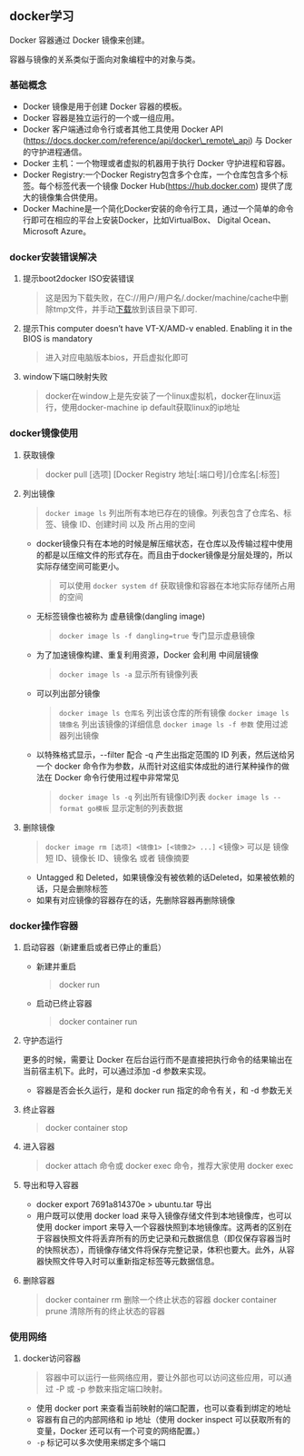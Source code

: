 ## docker学习
Docker 容器通过 Docker 镜像来创建。

容器与镜像的关系类似于面向对象编程中的对象与类。

### 基础概念

+ Docker 镜像是用于创建 Docker 容器的模板。
+ Docker 容器是独立运行的一个或一组应用。
+ Docker 客户端通过命令行或者其他工具使用 Docker API (https://docs.docker.com/reference/api/docker\_remote\_api) 与 Docker 的守护进程通信。
+ Docker 主机：一个物理或者虚拟的机器用于执行 Docker 守护进程和容器。
+ Docker Registry:一个Docker Registry包含多个仓库，一个仓库包含多个标签。每个标签代表一个镜像
Docker Hub(https://hub.docker.com) 提供了庞大的镜像集合供使用。
+ Docker Machine是一个简化Docker安装的命令行工具，通过一个简单的命令行即可在相应的平台上安装Docker，比如VirtualBox、 Digital Ocean、Microsoft Azure。

### docker安装错误解决

1. 提示boot2docker ISO安装错误

     > 这是因为下载失败，在C://用户/用户名/.docker/machine/cache中删除tmp文件，并手动[下载](https://github.com/boot2docker/boot2docker/releases/download/v17.05.0-ce/boot2docker.iso)放到该目录下即可.

2. 提示This computer doesn’t have VT-X/AMD-v enabled. Enabling it in the BIOS is mandatory

     > 进入对应电脑版本bios，开启虚拟化即可

3. window下端口映射失败

	> docker在window上是先安装了一个linux虚拟机，docker在linux运行，使用docker-machine ip default获取linux的ip地址

### docker镜像使用

1. 获取镜像 

	> docker pull [选项] [Docker Registry 地址[:端口号]/]仓库名[:标签]

2. 列出镜像

	> `docker image ls` 列出所有本地已存在的镜像。列表包含了仓库名、标签、镜像 ID、创建时间 以及 所占用的空间

    + docker镜像只有在本地的时候是解压缩状态，在仓库以及传输过程中使用的都是以压缩文件的形式存在。而且由于docker镜像是分层处理的，所以实际存储空间可能更小。  
    
		> 可以使用 `docker system df` 获取镜像和容器在本地实际存储所占用的空间

	+ 无标签镜像也被称为 虚悬镜像(dangling image) 
		
		> `docker image ls -f dangling=true` 专门显示虚悬镜像

	+ 为了加速镜像构建、重复利用资源，Docker 会利用 中间层镜像

		> `docker image ls -a` 显示所有镜像列表

	+ 可以列出部分镜像

		> `docker image ls 仓库名` 列出该仓库的所有镜像
		> `docker image ls 镜像名` 列出该镜像的详细信息
		> `docker image ls -f 参数` 使用过滤器列出镜像

	+ 以特殊格式显示，--filter 配合 -q 产生出指定范围的 ID 列表，然后送给另一个 docker 命令作为参数，从而针对这组实体成批的进行某种操作的做法在 Docker 命令行使用过程中非常常见
		
		> `docker image ls -q` 列出所有镜像ID列表
		> `docker image ls --format go模板` 显示定制的列表数据

3. 删除镜像

	> `docker image rm [选项] <镜像1> [<镜像2> ...]` <镜像> 可以是 镜像短 ID、镜像长 ID、镜像名 或者 镜像摘要

	+ Untagged 和 Deleted，如果镜像没有被依赖的话Deleted，如果被依赖的话，只是会删除标签
	+ 如果有对应镜像的容器存在的话，先删除容器再删除镜像

### docker操作容器

1. 启动容器（新建重启或者已停止的重启）

	+ 新建并重启

		> docker run 

	+ 启动已终止容器

		> docker container run

2. 守护态运行

	更多的时候，需要让 Docker 在后台运行而不是直接把执行命令的结果输出在当前宿主机下。此时，可以通过添加 -d 参数来实现。
	
	+ 容器是否会长久运行，是和 docker run 指定的命令有关，和 -d 参数无关

3. 终止容器

	> docker container stop

4. 进入容器

	> docker attach 命令或 docker exec 命令，推荐大家使用 docker exec

5. 导出和导入容器

	+ docker export 7691a814370e > ubuntu.tar 导出
	+ 用户既可以使用 docker load 来导入镜像存储文件到本地镜像库，也可以使用 docker import 来导入一个容器快照到本地镜像库。这两者的区别在于容器快照文件将丢弃所有的历史记录和元数据信息（即仅保存容器当时的快照状态），而镜像存储文件将保存完整记录，体积也要大。此外，从容器快照文件导入时可以重新指定标签等元数据信息。

6. 删除容器

	> docker container rm 删除一个终止状态的容器
	> docker container prune 清除所有的终止状态的容器

### 使用网络

1. docker访问容器

	> 容器中可以运行一些网络应用，要让外部也可以访问这些应用，可以通过 -P 或 -p 参数来指定端口映射。
	
	+ 使用 docker port 来查看当前映射的端口配置，也可以查看到绑定的地址
	+ 容器有自己的内部网络和 ip 地址（使用 docker inspect 可以获取所有的变量，Docker 还可以有一个可变的网络配置。）
	+ `-p` 标记可以多次使用来绑定多个端口
